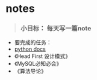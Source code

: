 # notes

> ### 小目标： 每天写一篇note

- 要完成的任务：
 - [python docs](https://docs.python.org/3.4)
 - 《Head First 设计模式》
 - 《MySQL必知必会》
 - 《算法导论》
